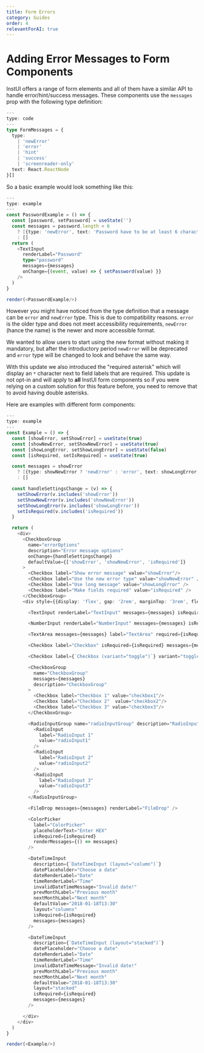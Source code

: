 ```yaml
---
title: Form Errors
category: Guides
order: 4
relevantForAI: true
---
```


# Adding Error Messages to Form Components

InstUI offers a range of form elements and all of them have a similar API to handle error/hint/success messages. These components use the `messages` prop with the following type definition:

```ts
---
type: code
---
type FormMessages = {
  type:
    | 'newError'
    | 'error'
    | 'hint'
    | 'success'
    | 'screenreader-only'
  text: React.ReactNode
}[]
```

So a basic example would look something like this:

```ts
---
type: example
---
const PasswordExample = () => {
  const [password, setPassword] = useState('')
  const messages = password.length < 6
    ? [{type: 'newError', text: 'Password have to be at least 6 characters long!'}]
    : []
  return (
    <TextInput
      renderLabel="Password"
      type="password"
      messages={messages}
      onChange={(event, value) => { setPassword(value) }}
    />
  )
}

render(<PasswordExample/>)
```

However you might have noticed from the type definition that a message can be `error` and `newError` type. This is due to compatibility reasons. `error` is the older type and does not meet accessibility requirements, `newError` (hance the name) is the newer and more accessible format.

We wanted to allow users to start using the new format without making it mandatory, but after the introductory period `newError` will be deprecated and `error` type will be changed to look and behave the same way.

With this update we also introduced the "required asterisk" which will display an `*` character next to field labels that are required. This update is not opt-in and will apply to **all** InstUI form components so if you were relying on a custom solution for this feature before, you need to remove that to avoid having double asterisks.

Here are examples with different form components:

```ts
---
type: example
---
const Example = () => {
  const [showError, setShowError] = useState(true)
  const [showNewError, setShowNewError] = useState(true)
  const [showLongError, setShowLongError] = useState(false)
  const [isRequired, setIsRequired] = useState(true)

  const messages = showError
    ? [{type: showNewError ? 'newError' : 'error', text: showLongError ? 'Long error. Lorem ipsum dolor sit amet consectetur adipisicing elit. Dignissimos voluptas, esse commodi eos facilis voluptatibus harum exercitationem. Et magni est consectetur, eveniet veniam unde! Molestiae labore libero sapiente ad ratione.' : 'Short error message'}]
    : []

  const handleSettingsChange = (v) => {
    setShowError(v.includes('showError'))
    setShowNewError(v.includes('showNewError'))
    setShowLongError(v.includes('showLongError'))
    setIsRequired(v.includes('isRequired'))
  }

  return (
    <div>
      <CheckboxGroup
        name="errorOptions"
        description="Error message options"
        onChange={handleSettingsChange}
        defaultValue={['showError', 'showNewError', 'isRequired']}
      >
        <Checkbox label="Show error message" value="showError"/>
        <Checkbox label="Use the new error type" value="showNewError" />
        <Checkbox label="Use long message" value="showLongError" />
        <Checkbox label="Make fields required" value="isRequired" />
      </CheckboxGroup>
      <div style={{display: 'flex', gap: '2rem', marginTop: '3rem', flexDirection: 'column'}}>

        <TextInput renderLabel="TextInput" messages={messages} isRequired={isRequired}/>

        <NumberInput renderLabel="NumberInput" messages={messages} isRequired={isRequired}/>

        <TextArea messages={messages} label="TextArea" required={isRequired}/>

        <Checkbox label="Checkbox" isRequired={isRequired} messages={messages}/>

        <Checkbox label={`Checkbox (variant="toggle")`} variant="toggle" isRequired={isRequired} messages={messages}/>

        <CheckboxGroup
          name="CheckboxGroup"
          messages={messages}
          description="CheckboxGroup"
        >
          <Checkbox label="Checkbox 1" value="checkbox1"/>
          <Checkbox label="Checkbox 2"  value="checkbox2"/>
          <Checkbox label="Checkbox 3" value="checkbox3"/>
        </CheckboxGroup>

        <RadioInputGroup name="radioInputGroup" description="RadioInputGroup" messages={messages} isRequired={isRequired}>
          <RadioInput
            label="RadioInput 1"
            value="radioInput1"
          />
          <RadioInput
            label="RadioInput 2"
            value="radioInput2"
          />
          <RadioInput
            label="RadioInput 3"
            value="radioInput3"
          />
        </RadioInputGroup>

        <FileDrop messages={messages} renderLabel="FileDrop" />

        <ColorPicker
          label="ColorPicker"
          placeholderText="Enter HEX"
          isRequired={isRequired}
          renderMessages={() => messages}
        />

        <DateTimeInput
          description={`DateTimeInput (layout="column")`}
          datePlaceholder="Choose a date"
          dateRenderLabel="Date"
          timeRenderLabel="Time"
          invalidDateTimeMessage="Invalid date!"
          prevMonthLabel="Previous month"
          nextMonthLabel="Next month"
          defaultValue="2018-01-18T13:30"
          layout="columns"
          isRequired={isRequired}
          messages={messages}
        />

        <DateTimeInput
          description={`DateTimeInput (layout="stacked")`}
          datePlaceholder="Choose a date"
          dateRenderLabel="Date"
          timeRenderLabel="Time"
          invalidDateTimeMessage="Invalid date!"
          prevMonthLabel="Previous month"
          nextMonthLabel="Next month"
          defaultValue="2018-01-18T13:30"
          layout="stacked"
          isRequired={isRequired}
          messages={messages}
        />

      </div>
    </div>
  )
}

render(<Example/>)
```
